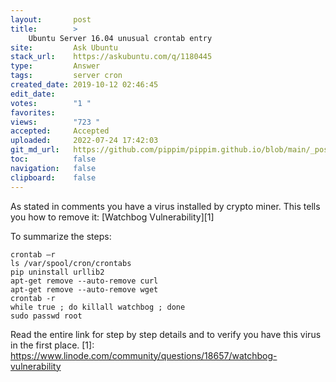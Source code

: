 ```yaml
---
layout:       post
title:        >
    Ubuntu Server 16.04 unusual crontab entry
site:         Ask Ubuntu
stack_url:    https://askubuntu.com/q/1180445
type:         Answer
tags:         server cron
created_date: 2019-10-12 02:46:45
edit_date:    
votes:        "1 "
favorites:    
views:        "723 "
accepted:     Accepted
uploaded:     2022-07-24 17:42:03
git_md_url:   https://github.com/pippim/pippim.github.io/blob/main/_posts/2019/2019-10-12-Ubuntu-Server-16.04-unusual-crontab-entry.md
toc:          false
navigation:   false
clipboard:    false
---
```


As stated in comments you have a virus installed by crypto miner. This tells you how to remove it: [Watchbog Vulnerability][1]

To summarize the steps:

``` 
crontab –r
ls /var/spool/cron/crontabs
pip uninstall urllib2
apt-get remove --auto-remove curl
apt-get remove --auto-remove wget
crontab -r
while true ; do killall watchbog ; done
sudo passwd root
```

Read the entire link for step by step details and to verify you have this virus in the first place.
  [1]: https://www.linode.com/community/questions/18657/watchbog-vulnerability
